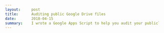 ```yaml
---
layout:     post
title:      Auditing public Google Drive files
date:       2018-04-15
summary:    I wrote a Google Apps Script to help you audit your publicly shared Google Drive files.
---
```


